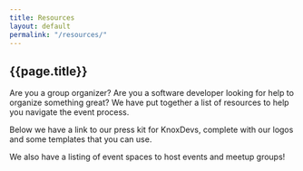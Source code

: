```yaml
---
title: Resources
layout: default
permalink: "/resources/"
---
```

## {{page.title}}

Are you a group organizer? Are you a software developer looking for help to organize something great? We have put together a list of resources to help you navigate the event process.

Below we have a link to our press kit for KnoxDevs, complete with our logos and some templates that you can use.

We also have a listing of event spaces to host events and meetup groups!